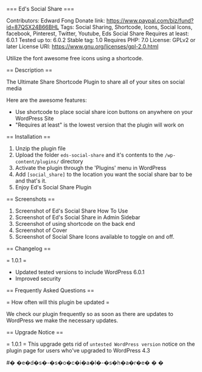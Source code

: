 === Ed's Social Share ===

Contributors:  Edward Fong
Donate link: https://www.paypal.com/biz/fund?id=87QSX24B66BHL
Tags: Social Sharing, Shortcode, Icons, Social Icons, facebook, Pinterest, Twitter, Youtube, Eds Social Share
Requires at least: 6.0.1
Tested up to: 6.0.2
Stable tag: 1.0
Requires PHP: 7.0
License: GPLv2 or later
License URI: https://www.gnu.org/licenses/gpl-2.0.html

Utilize the font awesome free icons using a shortcode. 

== Description ==

The Ultimate Share Shortcode Plugin to share all of your sites on social media


Here are the awesome features:

*   Use shortcode to place social share icon buttons on anywhere on your WordPress Site
*   "Requires at least" is the lowest version that the plugin will work on


== Installation ==

1. Unzip the plugin file
2. Upload the folder `eds-social-share` and it's contents to the `/wp-content/plugins/` directory
3. Activate the plugin through the 'Plugins' menu in WordPress
4. Add `[social_share]` to the location you want the social share bar to be and that's it.  
5. Enjoy Ed's Social Share Plugin

== Screenshots ==

1. Screenshot of Ed's Social Share How To Use
2. Screenshot of Ed's Social Share in Admin Sidebar 
3. Screenshot of using shortcode on the back end
4. Screenshot of Cover
5. Screenshot of Social Share Icons available to toggle on and off.

== Changelog ==

= 1.0.1 =
* Updated tested versions to include WordPress 6.0.1 
* Improved security

== Frequently Asked Questions ==

= How often will this plugin be updated =

We check our plugin frequently so as soon as there are updates to WordPress we make the necessary updates.

== Upgrade Notice ==

= 1.0.1 =
This upgrade gets rid of `untested WordPress version` notice on the plugin page for users who've upgraded to WordPress 4.3

#� �e�d�s�-�s�o�c�i�a�l�-�s�h�a�r�e�
�
�
